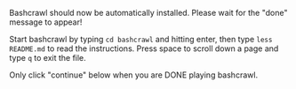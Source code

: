 Bashcrawl should now be automatically installed. Please wait for the "done" message to appear!

Start bashcrawl by typing `cd bashcrawl` and hitting enter, then type `less README.md` to read the instructions. Press space to scroll down a page and type `q` to exit the file.

Only click "continue" below when you are DONE playing bashcrawl.

